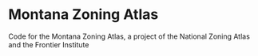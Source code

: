 # Montana Zoning Atlas
Code for the Montana Zoning Atlas, a project of the National Zoning Atlas and the Frontier Institute